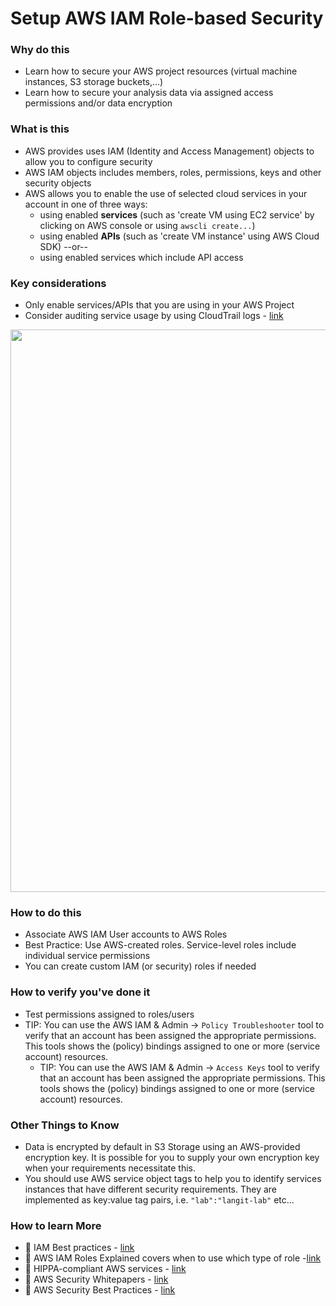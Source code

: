 # Setup AWS IAM Role-based Security

### Why do this
 - Learn how to secure your AWS project resources (virtual machine instances, S3 storage buckets,...)
 - Learn how to secure your analysis data via assigned access permissions and/or data encryption
 
### What is this
 - AWS provides uses IAM (Identity and Access Management) objects to allow you to configure security
 - AWS IAM objects includes members, roles, permissions, keys and other security objects
 - AWS allows you to enable the use of selected cloud services in your account in one of three ways:
    - using enabled **services** (such as 'create VM using EC2 service' by clicking on AWS 
    console or using `awscli create...`)
    - using enabled **APIs** (such as 'create VM instance' using AWS Cloud SDK) --or--
    - using enabled services which include API access

### Key considerations
 - Only enable services/APIs that you are using in your AWS Project
 - Consider auditing service usage by using CloudTrail logs - [link](https://docs.aws.amazon.com/awscloudtrail/latest/userguide/cloudtrail-user-guide.html)
<img src="https://d1.awsstatic.com/product-marketing/CloudTrail/product-page-diagram_AWS-CloudTrail_HIW.feb63815c1869399371b4b9cc1ae00e78ed9e67f.png" width=900>

### How to do this
 - Associate AWS IAM User accounts to AWS Roles 
 - Best Practice: Use AWS-created roles. Service-level roles include individual service permissions
 - You can create custom IAM (or security) roles if needed

### How to verify you've done it
 - Test permissions assigned to roles/users
 - TIP: You can use the AWS IAM & Admin -> `Policy Troubleshooter` tool to verify that an account has been assigned the appropriate permissions.  This tools shows the (policy) bindings assigned to one or more (service account) resources.
    - TIP: You can use the AWS IAM & Admin -> `Access Keys` tool to verify that an account has been assigned the appropriate permissions.  This tools shows the (policy) bindings assigned to one or more (service account) resources.

### Other Things to Know
 - Data is encrypted by default in S3 Storage using an AWS-provided encryption key.  It is possible for you to supply your own encryption key when your requirements necessitate this.
 - You should use AWS service object tags to help you to identify services instances that have different security requirements.  They are implemented as key:value tag pairs, i.e. `"lab":"langit-lab"` etc...

### How to learn More
 - 📘 IAM Best practices - [link](https://aws.amazon.com/iam/best-practices/)
 - 📘 AWS IAM Roles Explained covers when to use which type of role -[link](https://medium.com/@awscloud/aws-iam-roles-explained-c9c8f8f8f9e0)
 - 📘 HIPPA-compliant AWS services - [link](https://aws.amazon.com/compliance/hipaa-compliance/)
 - 📘 AWS Security Whitepapers - [link](https://aws.amazon.com/architecture/security-identity-compliance/?cards-all.sort-by=item.additionalFields.sortDate&cards-all.sort-order=desc&awsf.content-type=*all&awsf.methodology=*all)
 - 📘 AWS Security Best Practices - [link](https://aws.amazon.com/security/best-practices/)
